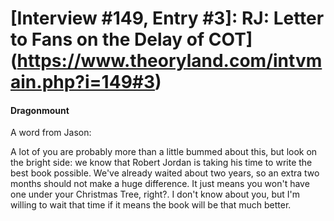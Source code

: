 # [Interview #149, Entry #3]: RJ: Letter to Fans on the Delay of COT](https://www.theoryland.com/intvmain.php?i=149#3)

#### Dragonmount

A word from Jason:

A lot of you are probably more than a little bummed about this, but look on the bright side: we know that Robert Jordan is taking his time to write the best book possible. We've already waited about two years, so an extra two months should not make a huge difference. It just means you won't have one under your Christmas Tree, right?. I don't know about you, but I'm willing to wait that time if it means the book will be that much better.

